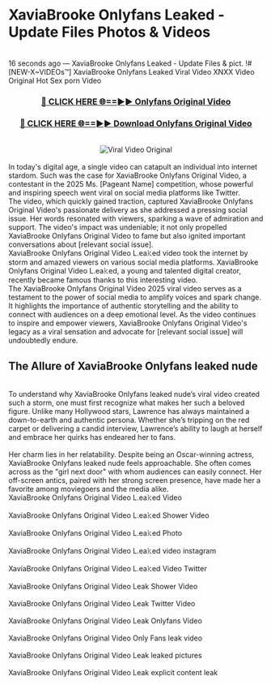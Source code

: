 # XaviaBrooke Onlyfans Leaked - Update Files Photos & Videos 
<br>
16 seconds ago — XaviaBrooke Onlyfans Leaked - Update Files & pict. !#[NEW-X~VIDEOs™] XaviaBrooke Onlyfans Leaked Viral Video XNXX Video Original Hot Sex porn Video
<br>
<div align="center">
<h3><a href="http://freeplayer.one?title=XaviaBrooke&ref=25OR" rel="nofollow">🔴 CLICK HERE 🌐==►► Onlyfans Original Video</a></h3>
<h3><a href="http://freeplayer.one?title=XaviaBrooke&ref=25OR" rel="nofollow">🔴 CLICK HERE 🌐==►► Download Onlyfans Original Video</a></h3>
<br>
<a href="http://freeplayer.one?title=XaviaBrooke&ref=25OR" rel="nofollow" data-target="animated-image.originalLink"><img src="https://i.ibb.co.com/xMMVF88/686577567.gif" alt="Viral Video Original" style="max-width: 100%; display: inline-block;" data-target="animated-image.originalImage"></a>
</div>
<br>
In today's digital age, a single video can catapult an individual into internet stardom. Such was the case for XaviaBrooke Onlyfans Original Video, a contestant in the 2025 Ms. [Pageant Name] competition, whose powerful and inspiring speech went viral on social media platforms like Twitter.
<br>
The video, which quickly gained traction, captured XaviaBrooke Onlyfans Original Video's passionate delivery as she addressed a pressing social issue. Her words resonated with viewers, sparking a wave of admiration and support. The video's impact was undeniable; it not only propelled XaviaBrooke Onlyfans Original Video to fame but also ignited important conversations about [relevant social issue].
<br>
XaviaBrooke Onlyfans Original Video L.ea𝚔ed video took the internet by storm and amazed viewers on various social media platforms. XaviaBrooke Onlyfans Original Video L.ea𝚔ed, a young and talented digital creator, recently became famous thanks to this interesting video.
<br>
The XaviaBrooke Onlyfans Original Video 2025 viral video serves as a testament to the power of social media to amplify voices and spark change. It highlights the importance of authentic storytelling and the ability to connect with audiences on a deep emotional level. As the video continues to inspire and empower viewers, XaviaBrooke Onlyfans Original Video's legacy as a viral sensation and advocate for [relevant social issue] will undoubtedly endure.
<br>
<h2>The Allure of XaviaBrooke Onlyfans leaked nude</h2>
<br>
To understand why XaviaBrooke Onlyfans leaked nude’s viral video created such a storm, one must first recognize what makes her such a beloved figure. Unlike many Hollywood stars, Lawrence has always maintained a down-to-earth and authentic persona. Whether she’s tripping on the red carpet or delivering a candid interview, Lawrence’s ability to laugh at herself and embrace her quirks has endeared her to fans.
<br><br>
Her charm lies in her relatability. Despite being an Oscar-winning actress, XaviaBrooke Onlyfans leaked nude feels approachable. She often comes across as the "girl next door" with whom audiences can easily connect. Her off-screen antics, paired with her strong screen presence, have made her a favorite among moviegoers and the media alike.
<br>
XaviaBrooke Onlyfans Original Video L.ea𝚔ed Video
<br><br>
XaviaBrooke Onlyfans Original Video L.ea𝚔ed Shower Video
<br><br>
XaviaBrooke Onlyfans Original Video L.ea𝚔ed Photo
<br><br>
XaviaBrooke Onlyfans Original Video L.ea𝚔ed video instagram
<br><br>
XaviaBrooke Onlyfans Original Video L.ea𝚔ed Video Twitter
<br><br>
XaviaBrooke Onlyfans Original Video Leak Shower Video
<br><br>
XaviaBrooke Onlyfans Original Video Leak Twitter Video
<br><br>
XaviaBrooke Onlyfans Original Video Leak Onlyfans Video
<br><br>
XaviaBrooke Onlyfans Original Video Only Fans leak video
<br><br>
XaviaBrooke Onlyfans Original Video Leak leaked pictures
<br><br>
XaviaBrooke Onlyfans Original Video Leak explicit content leak